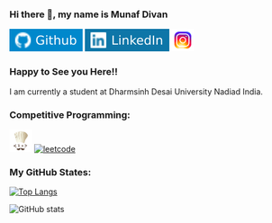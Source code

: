 ### Hi there 👋, my name is Munaf Divan

[<img src='https://github.com/divan1920/divan1920/blob/main/github.svg' alt='github' height='40'>](https://github.com/divan1920)  [<img src='https://github.com/divan1920/divan1920/blob/main/LinkedIn.svg' alt='linkedin' height='40'>](https://www.linkedin.com/in/munaf-divan-a031a51a0/)  [<img src='https://github.com/divan1920/divan1920/blob/main/instagram.svg' alt='instagram' height='40'>](https://www.instagram.com/__munaf__divan__/)

### Happy to See you Here!!

I am currently a student at Dharmsinh Desai University Nadiad India.

### Competitive Programming:
 
[<img src='https://github.com/divan1920/divan1920/blob/main/codechef-icon.png' alt='codechef' height='40'>](https://www.codechef.com/users/divan_1920)  [<img src='https://cdn.jsdelivr.net/npm/simple-icons@3.0.1/icons/leetcode.svg' alt='leetcode' height='40'>](https://leetcode.com/divan_1920/) 

### My GitHub States:

[![Top Langs](https://github-readme-stats.vercel.app/api/top-langs/?username=divan1920)](https://github.com/anuraghazra/github-readme-stats)

![GitHub stats](https://github-readme-stats.vercel.app/api?username=divan1920&show_icons=true)  

